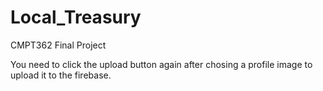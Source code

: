 # Local_Treasury
CMPT362 Final Project

You need to click the upload button again after chosing a profile image to upload it to the firebase.
